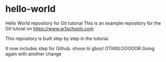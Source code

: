 # hello-world
Hello World repository for Git tutorial
This is an example repository for the Git tutoial on https://www.w3schools.com

This repository is built step by step in the tutorial.

It now includes step for Github.
shooo tii gboo! OTIIIIIILOOOOOR
Going again with another change
